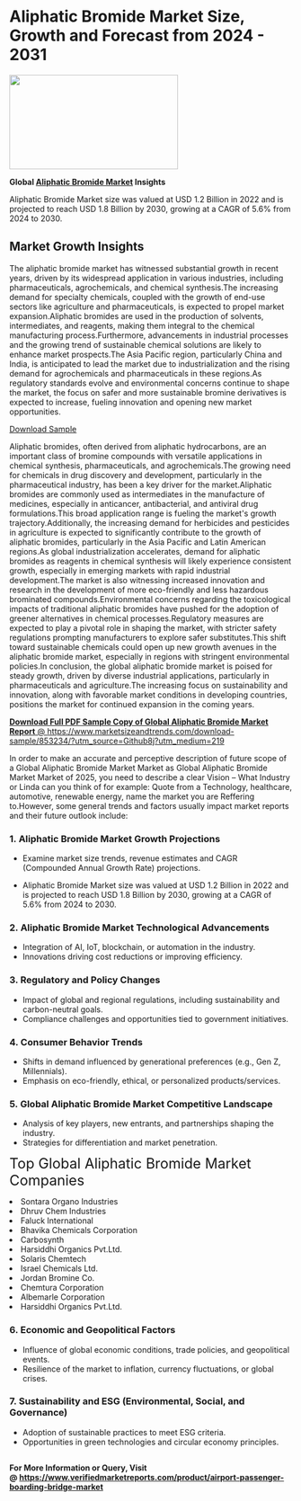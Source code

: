 <H1>Aliphatic Bromide Market Size, Growth and Forecast from 2024 - 2031</H1><img class="aligncenter size-medium wp-image-584254" src="https://thirdeyenews.in/wp-content/uploads/2024/09/Global-Market-Research-300x168.jpeg" alt="" width="300" height="168" /><p><strong>Global&nbsp;<a href="https://www.marketsizeandtrends.com/download-sample/853234/?utm_source=Github8j?utm_medium=219">Aliphatic Bromide Market</a> Insights</strong></p><p>Aliphatic Bromide Market size was valued at USD 1.2 Billion in 2022 and is projected to reach USD 1.8 Billion by 2030, growing at a CAGR of 5.6% from 2024 to 2030.</p><p><h2>Market Growth Insights</h2> <p>The aliphatic bromide market has witnessed substantial growth in recent years, driven by its widespread application in various industries, including pharmaceuticals, agrochemicals, and chemical synthesis.The increasing demand for specialty chemicals, coupled with the growth of end-use sectors like agriculture and pharmaceuticals, is expected to propel market expansion.Aliphatic bromides are used in the production of solvents, intermediates, and reagents, making them integral to the chemical manufacturing process.Furthermore, advancements in industrial processes and the growing trend of sustainable chemical solutions are likely to enhance market prospects.The Asia Pacific region, particularly China and India, is anticipated to lead the market due to industrialization and the rising demand for agrochemicals and pharmaceuticals in these regions.As regulatory standards evolve and environmental concerns continue to shape the market, the focus on safer and more sustainable bromine derivatives is expected to increase, fueling innovation and opening new market opportunities.</p> <p><a href="#">Download Sample</a></p> <p>Aliphatic bromides, often derived from aliphatic hydrocarbons, are an important class of bromine compounds with versatile applications in chemical synthesis, pharmaceuticals, and agrochemicals.The growing need for chemicals in drug discovery and development, particularly in the pharmaceutical industry, has been a key driver for the market.Aliphatic bromides are commonly used as intermediates in the manufacture of medicines, especially in anticancer, antibacterial, and antiviral drug formulations.This broad application range is fueling the market's growth trajectory.Additionally, the increasing demand for herbicides and pesticides in agriculture is expected to significantly contribute to the growth of aliphatic bromides, particularly in the Asia Pacific and Latin American regions.As global industrialization accelerates, demand for aliphatic bromides as reagents in chemical synthesis will likely experience consistent growth, especially in emerging markets with rapid industrial development.The market is also witnessing increased innovation and research in the development of more eco-friendly and less hazardous brominated compounds.Environmental concerns regarding the toxicological impacts of traditional aliphatic bromides have pushed for the adoption of greener alternatives in chemical processes.Regulatory measures are expected to play a pivotal role in shaping the market, with stricter safety regulations prompting manufacturers to explore safer substitutes.This shift toward sustainable chemicals could open up new growth avenues in the aliphatic bromide market, especially in regions with stringent environmental policies.In conclusion, the global aliphatic bromide market is poised for steady growth, driven by diverse industrial applications, particularly in pharmaceuticals and agriculture.The increasing focus on sustainability and innovation, along with favorable market conditions in developing countries, positions the market for continued expansion in the coming years.</p> <p><a href="#"></p><p><span class=""><strong>Download Full PDF Sample Copy of Global Aliphatic Bromide Market Report</strong> @ <a href="https://www.marketsizeandtrends.com/download-sample/853234/?utm_source=Github8j?utm_medium=219" target="_blank">https://www.marketsizeandtrends.com/download-sample/853234/?utm_source=Github8j?utm_medium=219</a></span></p><p>In order to make an accurate and perceptive description of future scope of a Global&nbsp;Aliphatic Bromide Market Market as Global&nbsp;Aliphatic Bromide Market Market of 2025, you need to describe a clear Vision &ndash; What Industry or Linda can you think of for example: Quote from a Technology, healthcare, automotive, renewable energy, name the market you are Reffering to.However, some general trends and factors usually impact market reports and their future outlook include:</p><h3>1.&nbsp;<strong>Aliphatic Bromide Market Growth Projections</strong></h3><ul><li>Examine market size trends, revenue estimates and CAGR (Compounded Annual Growth Rate) projections.</li><li><p>Aliphatic Bromide Market size was valued at USD 1.2 Billion in 2022 and is projected to reach USD 1.8 Billion by 2030, growing at a CAGR of 5.6% from 2024 to 2030.</p></li></ul><h3>2.&nbsp;<strong>Aliphatic Bromide Market Technological Advancements</strong></h3><ul><li>Integration of AI, IoT, blockchain, or automation in the industry.</li><li>Innovations driving cost reductions or improving efficiency.</li></ul><h3>3.&nbsp;<strong>Regulatory and Policy Changes</strong></h3><ul><li>Impact of global and regional regulations, including sustainability and carbon-neutral goals.</li><li>Compliance challenges and opportunities tied to government initiatives.</li></ul><h3>4.&nbsp;<strong>Consumer Behavior Trends</strong></h3><ul><li>Shifts in demand influenced by generational preferences (e.g., Gen Z, Millennials).</li><li>Emphasis on eco-friendly, ethical, or personalized products/services.</li></ul><h3>5.&nbsp;<strong>Global Aliphatic Bromide Market Competitive Landscape</strong></h3><ul><li>Analysis of key players, new entrants, and partnerships shaping the industry.</li><li>Strategies for differentiation and market penetration.</li></ul><p data-pm-slice="1 1 []"><span style="color: inherit; font-family: inherit; font-size: 25px;">Top Global Aliphatic Bromide Market Companies</span></p><div class="" data-test-id=""><p><li>Sontara Organo Industries</li><li> Dhruv Chem Industries</li><li> Faluck International</li><li> Bhavika Chemicals Corporation</li><li> Carbosynth</li><li> Harsiddhi Organics Pvt.Ltd.</li><li> Solaris Chemtech</li><li> Israel Chemicals Ltd.</li><li> Jordan Bromine Co.</li><li> Chemtura Corporation</li><li> Albemarle Corporation</li><li> Harsiddhi Organics Pvt.Ltd.</li></p></div><h3>6.&nbsp;<strong>Economic and Geopolitical Factors</strong></h3><ul><li>Influence of global economic conditions, trade policies, and geopolitical events.</li><li>Resilience of the market to inflation, currency fluctuations, or global crises.</li></ul><h3>7.&nbsp;<strong>Sustainability and ESG (Environmental, Social, and Governance)</strong></h3><ul><li>Adoption of sustainable practices to meet ESG criteria.</li><li>Opportunities in green technologies and circular economy principles.</li></ul><h2><strong style="font-size: 14px;">For More Information or Query, Visit @&nbsp;</strong><a style="background-color: #ffffff; font-size: 14px;" href="https://www.marketsizeandtrends.com/report/aliphatic-bromide-market/" target="_blank">https://www.verifiedmarketreports.com/product/airport-passenger-boarding-bridge-market</a></h2>